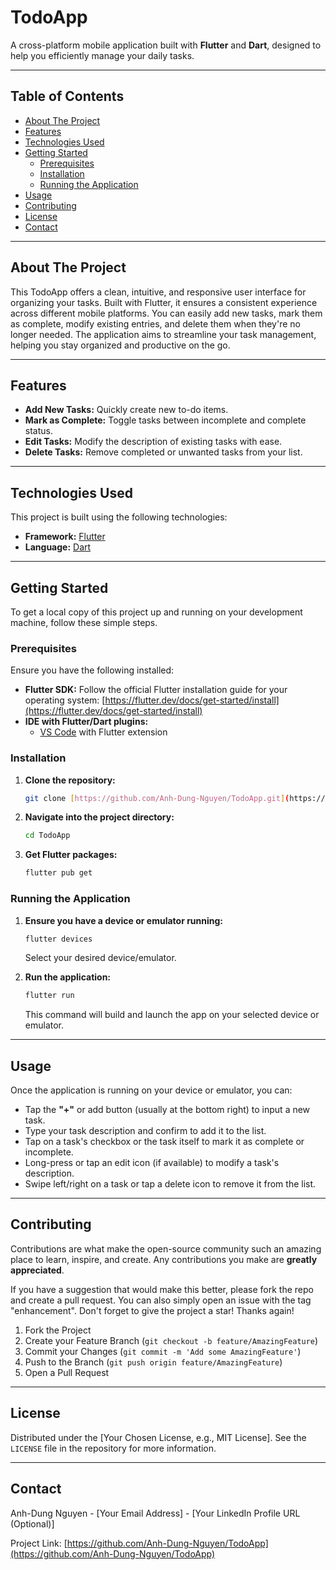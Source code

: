 # TodoApp

A cross-platform mobile application built with **Flutter** and **Dart**, designed to help you efficiently manage your daily tasks.

---

## Table of Contents

-   [About The Project](#about-the-project)
-   [Features](#features)
-   [Technologies Used](#technologies-used)
-   [Getting Started](#getting-started)
    -   [Prerequisites](#prerequisites)
    -   [Installation](#installation)
    -   [Running the Application](#running-the-application)
-   [Usage](#usage)
-   [Contributing](#contributing)
-   [License](#license)
-   [Contact](#contact)

---

## About The Project

This TodoApp offers a clean, intuitive, and responsive user interface for organizing your tasks. Built with Flutter, it ensures a consistent experience across different mobile platforms. You can easily add new tasks, mark them as complete, modify existing entries, and delete them when they're no longer needed. The application aims to streamline your task management, helping you stay organized and productive on the go.

---

## Features

* **Add New Tasks:** Quickly create new to-do items.
* **Mark as Complete:** Toggle tasks between incomplete and complete status.
* **Edit Tasks:** Modify the description of existing tasks with ease.
* **Delete Tasks:** Remove completed or unwanted tasks from your list.

---

## Technologies Used

This project is built using the following technologies:

* **Framework:** [Flutter](https://flutter.dev/)
* **Language:** [Dart](https://dart.dev/)

---

## Getting Started

To get a local copy of this project up and running on your development machine, follow these simple steps.

### Prerequisites

Ensure you have the following installed:

* **Flutter SDK:** Follow the official Flutter installation guide for your operating system: [https://flutter.dev/docs/get-started/install](https://flutter.dev/docs/get-started/install)
* **IDE with Flutter/Dart plugins:**
    * [VS Code](https://code.visualstudio.com/) with Flutter extension

### Installation

1.  **Clone the repository:**
    ```bash
    git clone [https://github.com/Anh-Dung-Nguyen/TodoApp.git](https://github.com/Anh-Dung-Nguyen/TodoApp.git)
    ```
2.  **Navigate into the project directory:**
    ```bash
    cd TodoApp
    ```
3.  **Get Flutter packages:**
    ```bash
    flutter pub get
    ```

### Running the Application

1.  **Ensure you have a device or emulator running:**
    ```bash
    flutter devices
    ```
    Select your desired device/emulator.

2.  **Run the application:**
    ```bash
    flutter run
    ```
    This command will build and launch the app on your selected device or emulator.

---

## Usage

Once the application is running on your device or emulator, you can:

* Tap the **"+"** or add button (usually at the bottom right) to input a new task.
* Type your task description and confirm to add it to the list.
* Tap on a task's checkbox or the task itself to mark it as complete or incomplete.
* Long-press or tap an edit icon (if available) to modify a task's description.
* Swipe left/right on a task or tap a delete icon to remove it from the list.

---

## Contributing

Contributions are what make the open-source community such an amazing place to learn, inspire, and create. Any contributions you make are **greatly appreciated**.

If you have a suggestion that would make this better, please fork the repo and create a pull request. You can also simply open an issue with the tag "enhancement". Don't forget to give the project a star! Thanks again!

1.  Fork the Project
2.  Create your Feature Branch (`git checkout -b feature/AmazingFeature`)
3.  Commit your Changes (`git commit -m 'Add some AmazingFeature'`)
4.  Push to the Branch (`git push origin feature/AmazingFeature`)
5.  Open a Pull Request

---

## License

Distributed under the [Your Chosen License, e.g., MIT License]. See the `LICENSE` file in the repository for more information.

---

## Contact

Anh-Dung Nguyen - [Your Email Address] - [Your LinkedIn Profile URL (Optional)]

Project Link: [https://github.com/Anh-Dung-Nguyen/TodoApp](https://github.com/Anh-Dung-Nguyen/TodoApp)
